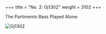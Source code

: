 +++
title = "No. 2: Gj1302"
weight = 3102
+++

The Partimento Bass Played Alone:

![Gj1302](/img/02FenBk1.jpg)
